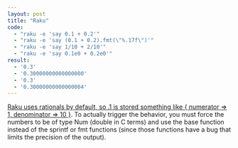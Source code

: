 ```yaml
---
layout: post
title: "Raku"
code:
  - "raku -e 'say 0.1 + 0.2'"
  - "raku -e 'say (0.1 + 0.2).fmt(\"%.17f\")'"
  - "raku -e 'say 1/10 + 2/10'"
  - "raku -e 'say 0.1e0 + 0.2e0'"
result: 
  - '0.3'
  - '0.30000000000000000'
  - '0.3'
  - '0.30000000000000004'
---
```

[Raku uses rationals by default, so .1 is stored something like { numerator => 1, denominator => 10 }](https://docs.raku.org/type/Rational).  To actually trigger the behavior, you must force the numbers to be of type Num (double in C terms) and use the base function instead of the sprintf or fmt functions (since those functions have a bug that limits the precision of the output).
